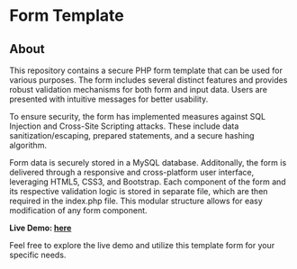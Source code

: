 # Form Template

## About
This repository contains a secure PHP form template that can be used for various purposes. The form includes several distinct features and provides robust validation mechanisms for both form and input data. Users are presented with intuitive messages for better usability.

To ensure security, the form has implemented measures against SQL Injection and Cross-Site Scripting attacks. These include data sanitization/escaping, prepared statements, and a secure hashing algorithm.

Form data is securely stored in a MySQL database. Additonally, the form is delivered through a responsive and cross-platform user interface, leveraging HTML5, CSS3, and Bootstrap. Each component of the form and its respective validation logic is stored in separate file, which are then required in the index.php file. This modular structure allows for easy modification of any form component.

**Live Demo: [here](https://template-form-1ad8efaf3080.herokuapp.com/)**

Feel free to explore the live demo and utilize this template form for your specific needs.

